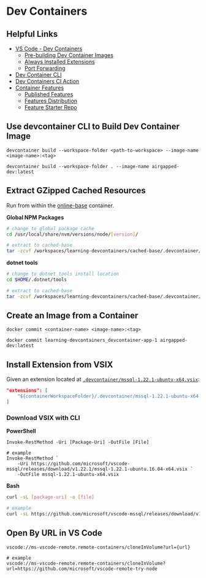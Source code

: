 # Dev Containers

## Helpful Links

* [VS Code - Dev Containers](https://code.visualstudio.com/docs/devcontainers/containers)
    * [Pre-building Dev Container Images](https://code.visualstudio.com/docs/devcontainers/containers#_prebuilding-dev-container-images)
    * [Always Installed Extensions](https://code.visualstudio.com/docs/devcontainers/containers#_always-installed-extensions)
    * [Port Forwarding](https://code.visualstudio.com/docs/devcontainers/containers#_forwarding-or-publishing-a-port)
* [Dev Container CLI](https://code.visualstudio.com/docs/devcontainers/devcontainer-cli)
* [Dev Containers CI Action](https://github.com/devcontainers/ci)
* [Container Features](https://containers.dev/implementors/features/)
    * [Published Features](https://containers.dev/features)
    * [Features Distribution](https://containers.dev/implementors/features-distribution/)
    * [Feature Starter Repo](https://github.com/devcontainers/feature-starter)

## Use devcontainer CLI to Build Dev Container Image

```
devcontainer build --workspace-folder <path-to-workspace> --image-name <image-name>:<tag>

devcontainer build --workspace-folder . --image-name airgapped-dev:latest
```

## Extract GZipped Cached Resources

Run from within the [online-base](./online-base/) container.

**Global NPM Packages**  

```bash
# change to global package cache
cd /usr/local/share/nvm/versions/node/[version]/

# extract to cached-base
tar -zcvf /workspaces/learning-devcontainers/cached-base/.devcontainer/cache/node.tar.gz .
```

**dotnet tools**

```bash
# change to dotnet tools install location
cd $HOME/.dotnet/tools

# extract to cached-base
tar -zcvf /workspaces/learning-devcontainers/cached-base/.devcontainer/cache/dotnet-tools.tar.gz .
```

## Create an Image from a Container

```
docker commit <container-name> <image-name>:<tag>

docker commit learning-devcontainers_devcontainer-app-1 airgapped-dev:latest
```

## Install Extension from VSIX

Given an extension located at [`.devcontainer/mssql-1.22.1-ubuntu-x64.vsix`](https://github.com/microsoft/vscode-mssql?tab=readme-ov-file#offline-installation):

```json
"extensions": [
    "${containerWorkspaceFolder}/.devcontainer/mssql-1.22.1-ubuntu-x64.vsix"
]
```

### Download VSIX with CLI

**PowerShell**  

```pwsh
Invoke-RestMethod -Uri [Package-Uri] -OutFile [File]

# example
Invoke-RestMethod `
    -Uri https://github.com/microsoft/vscode-mssql/releases/download/v1.22.1/mssql-1.22.1-ubuntu.16.04-x64.vsix `
    -OutFile mssql-1.22.1-ubuntu-x64.vsix
```

**Bash**  

```bash
curl -sL [package-uri] -o [file]

# example
curl -sL https://github.com/microsoft/vscode-mssql/releases/download/v1.22.1/mssql-1.22.1-ubuntu.16.04-x64.vsix -o mssql-ubuntu-x64.vsix
```

## Open By URL in VS Code

```
vscode://ms-vscode-remote.remote-containers/cloneInVolume?url={url}

# example
vscode://ms-vscode-remote.remote-containers/cloneInVolume?url=https://github.com/microsoft/vscode-remote-try-node
```